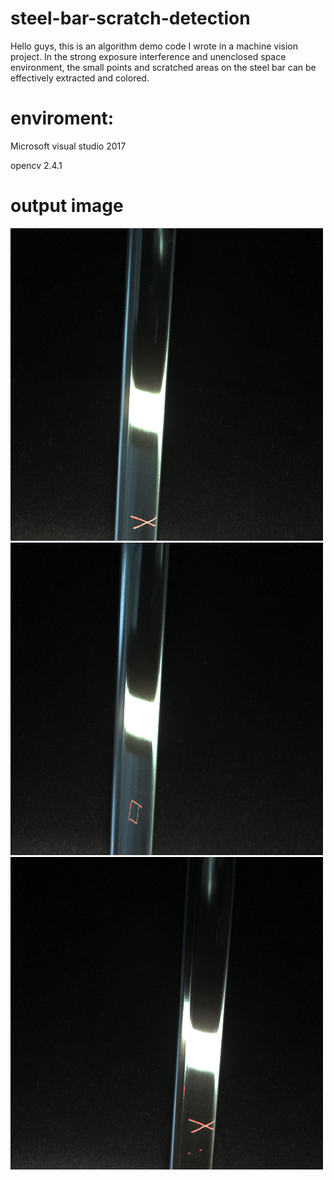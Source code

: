 # steel-bar-scratch-detection
  Hello guys, this is an algorithm demo code I wrote in a machine vision project. In the strong exposure
interference and unenclosed space environment, the small points and scratched areas on the steel bar can
be effectively extracted and colored.

# enviroment: 
Microsoft visual studio 2017 

opencv 2.4.1

# output image
![Image text](https://github.com/QHXCoder2017/steel-bar-scratch-detection/blob/master/out1.png)
![Image text](https://github.com/QHXCoder2017/steel-bar-scratch-detection/blob/master/out2.png)
![Image text](https://github.com/QHXCoder2017/steel-bar-scratch-detection/blob/master/out3.png)
